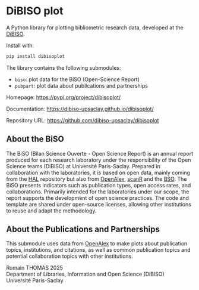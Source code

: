 # DiBISO plot

A Python library for plotting bibliometric research data, developed at the [DiBISO](https://www.bibliotheques.universite-paris-saclay.fr/en/department-libraries-information-and-open-science-dibiso-and-its-missions).

Install with:

```bash
pip install dibisoplot
```

The library contains the following submodules:

  - `biso`: plot data for the BiSO (Open-Science Report)
  - `pubpart`: plot data about publications and partnerships


Homepage: https://pypi.org/project/dibisoplot/

Documentation: https://dibiso-upsaclay.github.io/dibisoplot/

Repository URL: https://github.com/dibiso-upsaclay/dibisoplot


## About the BiSO

The BiSO (Bilan Science Ouverte - Open Science Report) is an annual report produced for each research laboratory under 
the responsibility of the Open Science teams (DiBISO) at Université Paris-Saclay. 
Prepared in collaboration with the laboratories, it is based on open data, mainly coming from the [HAL](https://hal.science/) repository but 
also from [OpenAlex](https://openalex.org/), [scanR](https://scanr.enseignementsup-recherche.gouv.fr/) and the [BSO](https://barometredelascienceouverte.esr.gouv.fr/). 
The BiSO presents indicators such as publication types, open access rates, and collaborations. 
Primarily intended for the laboratories under our scope, the report supports the development of open science practices. 
The code and template are shared under open-source licenses, allowing other institutions to reuse and adapt the 
methodology.

## About the Publications and Partnerships

This submodule uses data from [OpenAlex](https://openalex.org/) to make plots about publication topics, institutions, and citations, as 
well as common publication topics and potential collaboration topics with other institutions.

Romain THOMAS 2025  
Department of Libraries, Information and Open Science (DiBISO)  
Université Paris-Saclay